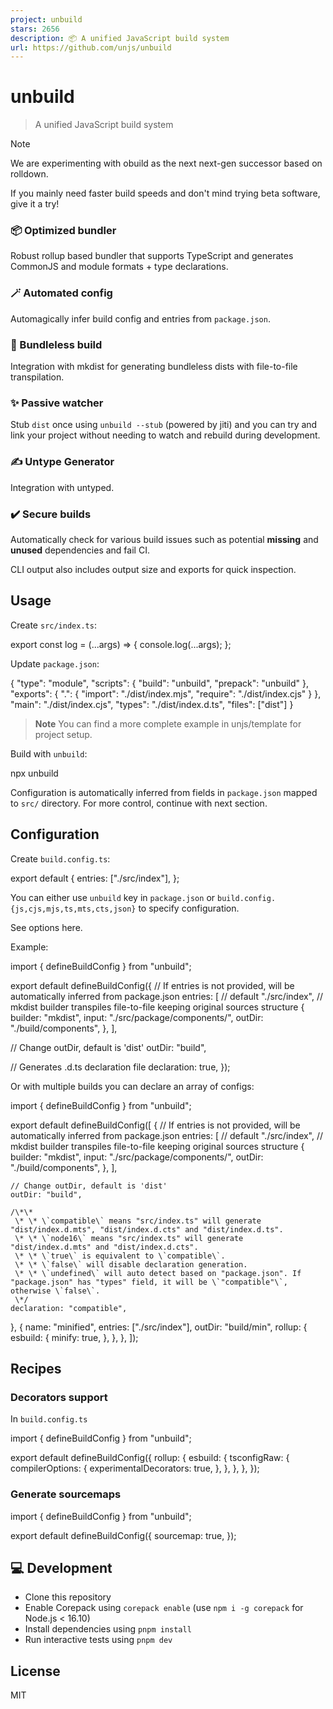```yaml
---
project: unbuild
stars: 2656
description: 📦 A unified JavaScript build system
url: https://github.com/unjs/unbuild
---
```


unbuild
=======

> A unified JavaScript build system

Note

We are experimenting with obuild as the next next-gen successor based on rolldown.

If you mainly need faster build speeds and don't mind trying beta software, give it a try!

### 📦 Optimized bundler

Robust rollup based bundler that supports TypeScript and generates CommonJS and module formats + type declarations.

### 🪄 Automated config

Automagically infer build config and entries from `package.json`.

### 📁 Bundleless build

Integration with mkdist for generating bundleless dists with file-to-file transpilation.

### ✨ Passive watcher

Stub `dist` once using `unbuild --stub` (powered by jiti) and you can try and link your project without needing to watch and rebuild during development.

### ✍ Untype Generator

Integration with untyped.

### ✔️ Secure builds

Automatically check for various build issues such as potential **missing** and **unused** dependencies and fail CI.

CLI output also includes output size and exports for quick inspection.

Usage
-----

Create `src/index.ts`:

export const log \= (...args) \=> {
  console.log(...args);
};

Update `package.json`:

{
  "type": "module",
  "scripts": {
    "build": "unbuild",
    "prepack": "unbuild"
  },
  "exports": {
    ".": {
      "import": "./dist/index.mjs",
      "require": "./dist/index.cjs"
    }
  },
  "main": "./dist/index.cjs",
  "types": "./dist/index.d.ts",
  "files": \["dist"\]
}

> **Note** You can find a more complete example in unjs/template for project setup.

Build with `unbuild`:

npx unbuild

Configuration is automatically inferred from fields in `package.json` mapped to `src/` directory. For more control, continue with next section.

Configuration
-------------

Create `build.config.ts`:

export default {
  entries: \["./src/index"\],
};

You can either use `unbuild` key in `package.json` or `build.config.{js,cjs,mjs,ts,mts,cts,json}` to specify configuration.

See options here.

Example:

import { defineBuildConfig } from "unbuild";

export default defineBuildConfig({
  // If entries is not provided, will be automatically inferred from package.json
  entries: \[
    // default
    "./src/index",
    // mkdist builder transpiles file-to-file keeping original sources structure
    {
      builder: "mkdist",
      input: "./src/package/components/",
      outDir: "./build/components",
    },
  \],

  // Change outDir, default is 'dist'
  outDir: "build",

  // Generates .d.ts declaration file
  declaration: true,
});

Or with multiple builds you can declare an array of configs:

import { defineBuildConfig } from "unbuild";

export default defineBuildConfig(\[
  {
    // If entries is not provided, will be automatically inferred from package.json
    entries: \[
      // default
      "./src/index",
      // mkdist builder transpiles file-to-file keeping original sources structure
      {
        builder: "mkdist",
        input: "./src/package/components/",
        outDir: "./build/components",
      },
    \],

    // Change outDir, default is 'dist'
    outDir: "build",

    /\*\*
     \* \* \`compatible\` means "src/index.ts" will generate "dist/index.d.mts", "dist/index.d.cts" and "dist/index.d.ts".
     \* \* \`node16\` means "src/index.ts" will generate "dist/index.d.mts" and "dist/index.d.cts".
     \* \* \`true\` is equivalent to \`compatible\`.
     \* \* \`false\` will disable declaration generation.
     \* \* \`undefined\` will auto detect based on "package.json". If "package.json" has "types" field, it will be \`"compatible"\`, otherwise \`false\`.
     \*/
    declaration: "compatible",
  },
  {
    name: "minified",
    entries: \["./src/index"\],
    outDir: "build/min",
    rollup: {
      esbuild: {
        minify: true,
      },
    },
  },
\]);

Recipes
-------

### Decorators support

In `build.config.ts`

import { defineBuildConfig } from "unbuild";

export default defineBuildConfig({
  rollup: {
    esbuild: {
      tsconfigRaw: {
        compilerOptions: {
          experimentalDecorators: true,
        },
      },
    },
  },
});

### Generate sourcemaps

import { defineBuildConfig } from "unbuild";

export default defineBuildConfig({
  sourcemap: true,
});

💻 Development
--------------

-   Clone this repository
-   Enable Corepack using `corepack enable` (use `npm i -g corepack` for Node.js < 16.10)
-   Install dependencies using `pnpm install`
-   Run interactive tests using `pnpm dev`

License
-------

MIT
